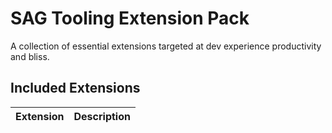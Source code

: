 # SAG Tooling Extension Pack

A collection of essential extensions targeted at dev experience productivity and bliss.

## Included Extensions

| Extension | Description |
| --------- | --------- |